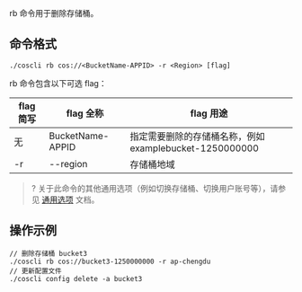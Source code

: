 rb 命令用于删除存储桶。

## 命令格式

```plaintext
./coscli rb cos://<BucketName-APPID> -r <Region> [flag]
```

rb 命令包含以下可选 flag：

| flag 简写 | flag 全称     | flag 用途                |
| --------- | ------------- | ------------------------ |
| 无 |  BucketName-APPID |   指定需要删除的存储桶名称，例如 examplebucket-1250000000  |
| -r        | --region      | 存储桶地域               |

>? 关于此命令的其他通用选项（例如切换存储桶、切换用户账号等），请参见 [通用选项](https://cloud.tencent.com/document/product/436/71763) 文档。
>
## 操作示例

```plaintext
// 删除存储桶 bucket3
./coscli rb cos://bucket3-1250000000 -r ap-chengdu
// 更新配置文件
./coscli config delete -a bucket3
```
